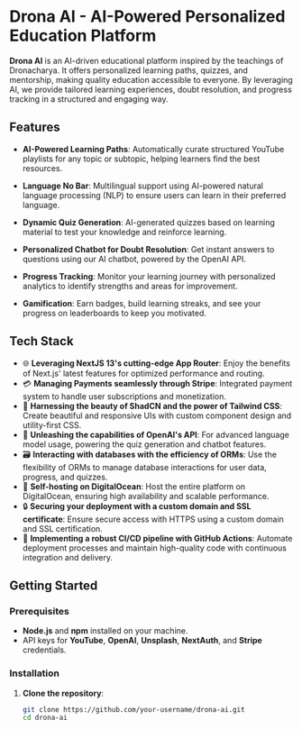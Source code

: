 # Drona AI - AI-Powered Personalized Education Platform

**Drona AI** is an AI-driven educational platform inspired by the teachings of Dronacharya. It offers personalized learning paths, quizzes, and mentorship, making quality education accessible to everyone. By leveraging AI, we provide tailored learning experiences, doubt resolution, and progress tracking in a structured and engaging way.

## Features

- **AI-Powered Learning Paths**: Automatically curate structured YouTube playlists for any topic or subtopic, helping learners find the best resources.
- **Language No Bar**: Multilingual support using AI-powered natural language processing (NLP) to ensure users can learn in their preferred language.

- **Dynamic Quiz Generation**: AI-generated quizzes based on learning material to test your knowledge and reinforce learning.

- **Personalized Chatbot for Doubt Resolution**: Get instant answers to questions using our AI chatbot, powered by the OpenAI API.

- **Progress Tracking**: Monitor your learning journey with personalized analytics to identify strengths and areas for improvement.

- **Gamification**: Earn badges, build learning streaks, and see your progress on leaderboards to keep you motivated.

## Tech Stack

- 🌐 **Leveraging NextJS 13's cutting-edge App Router**: Enjoy the benefits of Next.js' latest features for optimized performance and routing.
- 💳 **Managing Payments seamlessly through Stripe**: Integrated payment system to handle user subscriptions and monetization.
- 🎨 **Harnessing the beauty of ShadCN and the power of Tailwind CSS**: Create beautiful and responsive UIs with custom component design and utility-first CSS.
- 🧠 **Unleashing the capabilities of OpenAI's API**: For advanced language model usage, powering the quiz generation and chatbot features.
- 🗃️ **Interacting with databases with the efficiency of ORMs**: Use the flexibility of ORMs to manage database interactions for user data, progress, and quizzes.
- 🚀 **Self-hosting on DigitalOcean**: Host the entire platform on DigitalOcean, ensuring high availability and scalable performance.
- 🔒 **Securing your deployment with a custom domain and SSL certificate**: Ensure secure access with HTTPS using a custom domain and SSL certification.
- 🔄 **Implementing a robust CI/CD pipeline with GitHub Actions**: Automate deployment processes and maintain high-quality code with continuous integration and delivery.

## Getting Started

### Prerequisites

- **Node.js** and **npm** installed on your machine.
- API keys for **YouTube**, **OpenAI**, **Unsplash**, **NextAuth**, and **Stripe** credentials.

### Installation

1. **Clone the repository**:
   ```bash
   git clone https://github.com/your-username/drona-ai.git
   cd drona-ai
   ```

